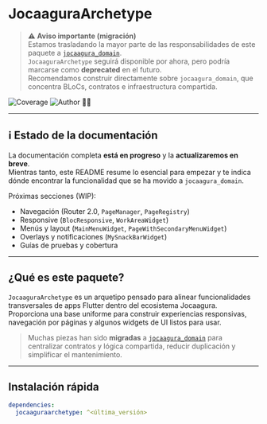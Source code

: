 # JocaaguraArchetype

> ⚠️ **Aviso importante (migración)**  
> Estamos trasladando la mayor parte de las responsabilidades de este paquete a [`jocaagura_domain`](https://pub.dev/packages/jocaagura_domain).  
> `JocaaguraArchetype` seguirá disponible por ahora, pero podría marcarse como **deprecated** en el futuro.  
> Recomendamos construir directamente sobre `jocaagura_domain`, que concentra BLoCs, contratos e infraestructura compartida.

![Coverage](https://img.shields.io/badge/coverage-86%25-brightgreen)
![Author](https://img.shields.io/badge/Author-@albertjjimenezp-brightgreen) 🐱‍👤

---

## ℹ️ Estado de la documentación

La documentación completa **está en progreso** y la **actualizaremos en breve**.  
Mientras tanto, este README resume lo esencial para empezar y te indica dónde encontrar la funcionalidad que se ha movido a `jocaagura_domain`.

Próximas secciones (WIP):
- Navegación (Router 2.0, `PageManager`, `PageRegistry`)
- Responsive (`BlocResponsive`, `WorkAreaWidget`)
- Menús y layout (`MainMenuWidget`, `PageWithSecondaryMenuWidget`)
- Overlays y notificaciones (`MySnackBarWidget`)
- Guías de pruebas y cobertura

---

## ¿Qué es este paquete?

`JocaaguraArchetype` es un arquetipo pensado para alinear funcionalidades transversales de apps Flutter dentro del ecosistema Jocaagura. Proporciona una base uniforme para construir experiencias responsivas, navegación por páginas y algunos widgets de UI listos para usar.

> Muchas piezas han sido **migradas** a [`jocaagura_domain`](https://pub.dev/packages/jocaagura_domain) para centralizar contratos y lógica compartida, reducir duplicación y simplificar el mantenimiento.

---

## Instalación rápida

```yaml
dependencies:
  jocaaguraarchetype: ^<última_versión>
